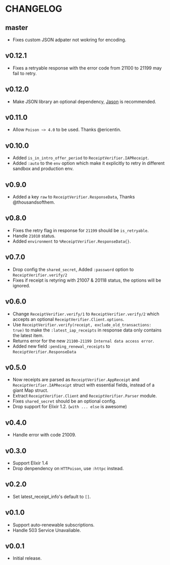 # CHANGELOG

## master

* Fixes custom JSON adpater not wokring for encoding.

## v0.12.1

* Fixes a retryable response with the error code from 21100 to 21199 may fail to retry.

## v0.12.0

* Make JSON library an optional dependency,
   [Jason](https://github.com/michalmuskala/jason) is recommended.

## v0.11.0

* Allow `Poison ~> 4.0` to be used. Thanks @ericentin.

## v0.10.0

* Added `is_in_intro_offer_period` to `ReceiptVerifier.IAPReceipt`.
* Added `:auto` to the `env` option which make it explicitly to retry in different sandbox and production env.

## v0.9.0

* Added a key `raw` to `ReceiptVerifier.ResponseData`, Thanks @thousandsofthem.

## v0.8.0

* Fixes the retry flag in response for `21199` should be `is_retryable`.
* Handle `21010` status.
* Added `environment` to `%ReceiptVerifier.ResponseData{}`.

## v0.7.0

* Drop config the `shared_secret`, Added `:password` option to
  `ReceiptVerifier.verify/2`
* Fixes if receipt is retyring with 21007 & 20118 status, the options will be
  ignored.

## v0.6.0

* Change `ReceiptVerifier.verify/1` to `ReceiptVerifier.verify/2` which accepts
  an optional `ReceiptVerifier.Client.options`.
* Use `ReceiptVerifier.verify(receipt, exclude_old_transactions: true)` to make
  the `:latest_iap_receipts` in response data only contains the latest item.
* Returns error for the new `21100-21199 Internal data access error`.
* Added new field `:pending_renewal_receipts` to `ReceiptVerifier.ResponseData`

## v0.5.0

* Now receipts are parsed as `ReceiptVerifier.AppReceipt` and
  `ReceiptVerifier.IAPReceipt` struct with essential fields,
  instead of a giant Map struct.
* Extract `ReceiptVerifier.Client` and `ReceiptVerifier.Parser` module.
* Fixes `shared_secret` should be an optional config.
* Drop support for Elixir 1.2. (`with ... else` is awesome)

## v0.4.0

* Handle error with code 21009.

## v0.3.0

* Support Elixir 1.4
* Drop denpendency on `HTTPoison`, use `:httpc` instead.

## v0.2.0

* Set latest_receipt_info's default to `[]`.

## v0.1.0

* Support auto-renewable subscriptions.
* Handle 503 Service Unavaliable.

## v0.0.1

* Initial release.
